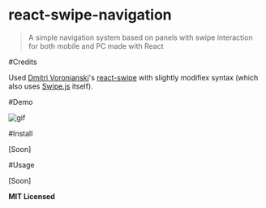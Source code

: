 # react-swipe-navigation
> A simple navigation system based on panels with swipe interaction for both mobile and PC made with React

#Credits

Used [Dmitri Voronianski]'s [react-swipe] with slightly modifiex syntax (which also uses [Swipe.js] itself).

#Demo

![gif](https://enzoferey.github.io/swipe-menu-panels-gif.gif)

#Install

[Soon]

#Usage

[Soon]

**MIT Licensed**

[Dmitri Voronianski]: <https://github.com/voronianski>
[react-swipe]: <https://github.com/voronianski/react-swipe>
[Swipe.js]: <https://github.com/thebird/swipe>


